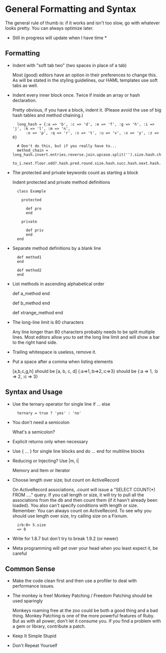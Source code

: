 General Formatting and Syntax
=====================

The general rule of thumb is: if it works and isn't too slow, go with whatever looks pretty.
You can always optimize later.

* Still in progress will update when I have time *

Formatting
---------------

* Indent with "soft tab two" (two spaces in place of a tab)

    Most (good) editors have an option in their preferences to change this. As will be stated
    in the styling guidelines, our HAML templates use soft tabs as well.

* Indent every inner block once. Twice if inside an array or hash declaration.

    Pretty obvious, if you have a block, indent it.
    (Please avoid the use of big hash tables and method chaining.)

        long_hash = {:a => 'b', :c => 'd', :e => 'f', :g => 'h', :i => 'j', :k => 'l', :m => 'n',
            :o => 'p', :q => 'r', :s => 't', :u => 'v', :x => 'y', :z => 0}
        
        # Don't do this, but if you really have to...
        method_chain = long_hash.invert.entries.reverse.join.upcase.split('').size.hash.chr.
            to_i.next.floor.odd?.hash.pred.round.size.hash.succ.hash.next.hash.chr

* The protected and private keywords count as starting a block

    Indent protected and private method definitions

        class Example

          protected

            def pro
            end

          private

            def priv
            end
        end

* Separate method definitions by a blank line

        def method1
        end

        def method2
        end

* List methods in ascending alphabetical order

    def a_method
    end

    def b_method
    end

    def xtrange_method
    end

* The long-line limit is 80 characters

    Any line longer than 80 characters probably needs to be split multiple lines. Most editors
    allow you to set the long line limit and will show a bar to the right hand side.

* Trailing whitespace is useless, remove it.

* Put a space after a comma when listing elements
    
   [a,b,c,g,h] should be [a, b, c, d]
   {:a=>1,:b=>2,:c=>3} should be {:a => 1, :b => 2, :c => 3}

Syntax and Usage
------------------------

* Use the ternary operator for single line if ... else

        ternary = true ? 'yes' : 'no'

* You don't need a semicolon

    What's a semicolon?

* Explicit returns only when necessary

* Use { ... } for single line blocks and do ... end for multiline blocks

* Reducing or Injecting? Use |m, i|

    Memory and Item or Iterator

* Choose length over size; but count on ActiveRecord

    On ActiveRecord associations, .count will issue a "SELECT COUNT(*) FROM ...." query.
    If you call length or size, it will try to pull all the associations from the db and then
    count them (if it hasn't already been loaded). You also can't specify conditions with
    length or size. Remember: You can always count on ActiveRecord.
    To see why you should use length over size, try calling size on a Fixnum.

        irb:0> 5.size
        => 8

* Write for 1.8.7 but don't try to break 1.9.2 (or newer)

* Meta programming will get over your head when you least expect it, be careful


Common Sense
--------------------

* Make the code clean first and then use a profiler to deal with
  performance issues.

* The monkey is free! Monkey Patching / Freedom Patching should be used sparingly

    Monkeys roaming free at the zoo could be both a good thing and a bad thing.
    Monkey Patching is one of the more powerful features of Ruby. But as with all power,
    don't let it consume you. If you find a problem with a gem or library, contribute a patch.

* Keep It Simple Stupid

* Don't Repeat Yourself










